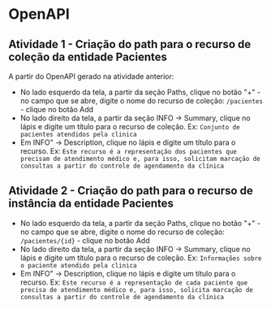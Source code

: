 # OpenAPI

## Atividade 1 - Criação do path para o recurso de coleção da entidade Pacientes

A partir do OpenAPI gerado na atividade anterior:

* No lado esquerdo da tela, a partir da seção Paths, clique no botão "+" - no campo que se abre, digite o nome do recurso de coleção: `/pacientes` - clique no botão Add
* No lado direito da tela, a partir da seção INFO -> Summary, clique no lápis e digite um título para o recurso de coleção. Ex: `Conjunto de pacientes atendidos pela clinica`
* Em INFO" -> Description, clique no lápis e digite um título para o recurso. Ex: `Este recurso é a representação dos pacientes que precisam de atendimento médico e, para isso, solicitam marcação de consultas a partir do controle de agendamento da clínica`


## Atividade 2 - Criação do path para o recurso de instância da entidade Pacientes

* No lado esquerdo da tela, a partir da seção Paths, clique no botão "+" - no campo que se abre, digite o nome do recurso de coleção: `/pacientes/{id}` - clique no botão Add
* No lado direito da tela, a partir da seção INFO -> Summary, clique no lápis e digite um título para o recurso de coleção. Ex: `Informações sobre o paciente atendido pela clinica`
* Em INFO" -> Description, clique no lápis e digite um título para o recurso. Ex: `Este recurso é a representação de cada paciente que precisa de atendimento médico e, para isso, solicita marcação de consultas a partir do controle de agendamento da clínica`